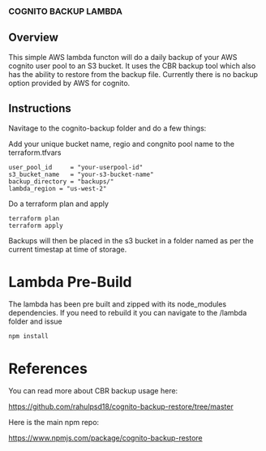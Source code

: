 ### COGNITO BACKUP LAMBDA

## Overview

This simple AWS lambda functon will do a daily backup of your AWS cognito user pool to an S3 bucket. It uses the CBR backup tool which also has the ability to restore from the backup file. Currently there is no backup option provided by AWS for cognito.

## Instructions
Navitage to the cognito-backup folder and do a few things:

Add your unique bucket name, regio and congnito pool name to the terraform.tfvars
```
user_pool_id     = "your-userpool-id"
s3_bucket_name   = "your-s3-bucket-name"
backup_directory = "backups/"
lambda_region = "us-west-2"
```


Do a terraform plan and apply
```
terraform plan
terraform apply
``` 

Backups will then be placed in the s3 bucket in a folder named as per the current timestap at time of storage.  


# Lambda Pre-Build

The lambda has been pre built and zipped with its node_modules dependencies. If you need to rebuild it you can navigate to the /lambda folder and issue 
```
npm install
```


# References

You can read more about CBR backup usage here: 

https://github.com/rahulpsd18/cognito-backup-restore/tree/master


Here is the main npm repo:

https://www.npmjs.com/package/cognito-backup-restore

